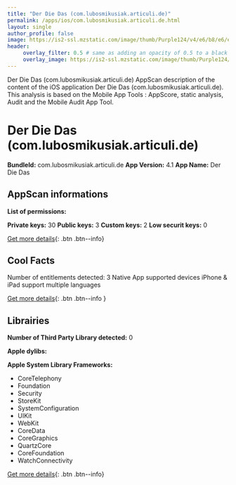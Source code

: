 ```yaml
---
title: "Der Die Das (com.lubosmikusiak.articuli.de)"
permalink: /apps/ios/com.lubosmikusiak.articuli.de.html
layout: single
author_profile: false
image: https://is2-ssl.mzstatic.com/image/thumb/Purple124/v4/e6/b8/e6/e6b8e6a1-9885-af7d-844e-2cad344c5f9f/AppIcon-de-0-1x_U007emarketing-3-0-85-220.png/512x512bb.jpg
header: 
     overlay_filter: 0.5 # same as adding an opacity of 0.5 to a black background
     overlay_image: https://is2-ssl.mzstatic.com/image/thumb/Purple124/v4/e6/b8/e6/e6b8e6a1-9885-af7d-844e-2cad344c5f9f/AppIcon-de-0-1x_U007emarketing-3-0-85-220.png/512x512bb.jpg
---
```

Der Die Das (com.lubosmikusiak.articuli.de) AppScan description of the content of the iOS application Der Die Das (com.lubosmikusiak.articuli.de). This analysis is based on the Mobile App Tools : AppScore, static analysis, Audit and the Mobile Audit App Tool.

# Der Die Das (com.lubosmikusiak.articuli.de)

**BundleId:** com.lubosmikusiak.articuli.de
**App Version:** 4.1
**App Name:** Der Die Das


## AppScan informations 

**List of permissions:** 
  
  
**Private keys:** 30
**Public keys:** 3
**Custom keys:** 2
**Low securit keys:** 0
  
[Get more details](/pricing.html){: .btn .btn--info}

## Cool Facts

Number of entitlements detected: 3
Native App
supported devices iPhone & iPad
support multiple languages
  
[Get more details](/pricing.html){: .btn .btn--info }

## Librairies 
**Number of Third Party Library detected:** 0


**Apple dylibs:**


**Apple System Library Frameworks:**
- CoreTelephony
- Foundation
- Security
- StoreKit
- SystemConfiguration
- UIKit
- WebKit
- CoreData
- CoreGraphics
- QuartzCore
- CoreFoundation
- WatchConnectivity


  
[Get more details](/pricing.html){: .btn .btn--info}


